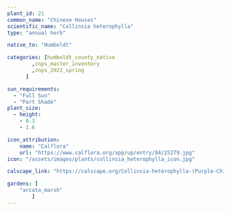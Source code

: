 ```yaml
---
plant_id: 21
common_name: "Chinese Houses"
scientific_name: "Collinsia heterophylla"
type: "annual herb"

native_to: "Humboldt"

categories: [humboldt_county_native
        ,cnps_master_inventory
        ,cnps_2022_spring
      ]

sun_requirements:
  - "Full Sun"
  - "Part Shade"
plant_size:
  - height: 
    - 0.3
    - 1.6

icon_attribution: 
    name: "Calflora"
    url: "https://www.calflora.org/app/up/entry/84/25279.jpg"
icon: "/assets/images/plants/collinsia_heterophylla_icon.jpg" 

calscape_link: "https://calscape.org/Collinsia-heterophylla-(Purple-Chinese-Houses)"

gardens: [ 
    "arcata_marsh"
        ]
---
```


